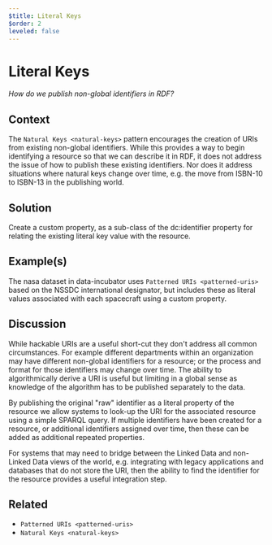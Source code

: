 ```yaml
---
$title: Literal Keys
$order: 2
leveled: false
---
```


# Literal Keys

  *How do we publish non-global identifiers in RDF?*

## Context

The `Natural Keys <natural-keys>` pattern encourages the creation of URIs from existing non-global identifiers. While this provides a way to begin identifying a resource so that we can describe it in RDF, it does not address the issue of how to publish these existing identifiers. Nor does it address situations where natural keys change over time, e.g. the move from ISBN-10 to ISBN-13 in the publishing world.

## Solution

Create a custom property, as a sub-class of the dc:identifier property for relating the existing literal key value with the resource.

## Example(s)

The nasa dataset in data-incubator uses `Patterned URIs <patterned-uris>` based on the NSSDC international designator, but includes these as literal values associated with each spacecraft using a custom property.

## Discussion

While hackable URIs are a useful short-cut they don't address all common circumstances. For example different departments within an organization may have different non-global identifiers for a resource; or the process and format for those identifiers may change over time. The ability to algorithmically derive a URI is useful but limiting in a global sense as knowledge of the algorithm has to be published separately to the data.

By publishing the original "raw" identifier as a literal property of the resource we allow systems to look-up the URI for the associated resource using a simple SPARQL query. If multiple identifiers have been created for a resource, or additional identifiers assigned over time, then these can be added as additional repeated properties.

For systems that may need to bridge between the Linked Data and non-Linked Data views of the world, e.g. integrating with legacy applications and databases that do not store the URI, then the ability to find the identifier for the resource provides a useful integration step.

## Related

- `Patterned URIs <patterned-uris>`
- `Natural Keys <natural-keys>`
